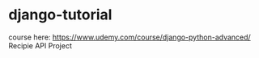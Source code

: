 # django-tutorial
course here: 
https://www.udemy.com/course/django-python-advanced/ 
Recipie API Project

